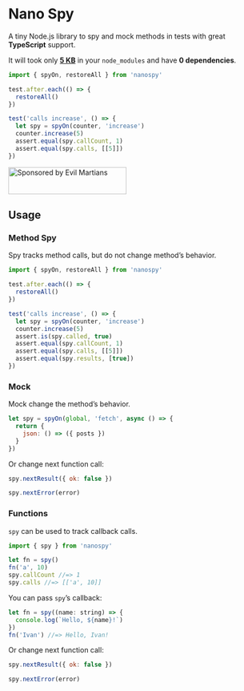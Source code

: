 # Nano Spy

A tiny Node.js library to spy and mock methods in tests
with great **TypeScript** support.

It will took only **[5 KB](https://packagephobia.com/result?p=nanospy)**
in your `node_modules` and have **0 dependencies**.

```js
import { spyOn, restoreAll } from 'nanospy'

test.after.each(() => {
  restoreAll()
})

test('calls increase', () => {
  let spy = spyOn(counter, 'increase')
  counter.increase(5)
  assert.equal(spy.callCount, 1)
  assert.equal(spy.calls, [[5]])
})
```

<a href="https://evilmartians.com/?utm_source=nanospy">
  <img src="https://evilmartians.com/badges/sponsored-by-evil-martians.svg"
       alt="Sponsored by Evil Martians" width="236" height="54">
</a>


## Usage

### Method Spy

Spy tracks method calls, but do not change method’s behavior.

```js
import { spyOn, restoreAll } from 'nanospy'

test.after.each(() => {
  restoreAll()
})

test('calls increase', () => {
  let spy = spyOn(counter, 'increase')
  counter.increase(5)
  assert.is(spy.called, true)
  assert.equal(spy.callCount, 1)
  assert.equal(spy.calls, [[5]])
  assert.equal(spy.results, [true])
})
```

### Mock

Mock change the method’s behavior.

```js
let spy = spyOn(global, 'fetch', async () => {
  return {
    json: () => ({ posts })
  }
})
```

Or change next function call:

```js
spy.nextResult({ ok: false })
```

```js
spy.nextError(error)
```

### Functions

`spy` can be used to track callback calls.

```js
import { spy } from 'nanospy'

let fn = spy()
fn('a', 10)
spy.callCount //=> 1
spy.calls //=> [['a', 10]]
```

You can pass `spy`’s callback:

```js
let fn = spy((name: string) => {
  console.log(`Hello, ${name}!`)
})
fn('Ivan') //=> Hello, Ivan!
```

Or change next function call:

```js
spy.nextResult({ ok: false })
```

```js
spy.nextError(error)
```
